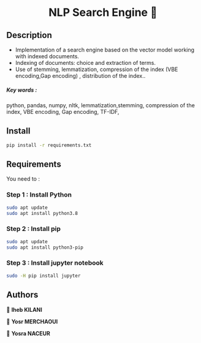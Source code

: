 <h1 align="center">NLP Search Engine 👋</h1>

## Description
* Implementation of a search engine based on the vector model working with indexed documents.
* Indexing of documents: choice and extraction of terms.
* Use of stemming, lemmatization, compression of the index (VBE encoding,Gap encoding) , distribution of the index..

##### Key words : 
python, pandas, numpy, nltk, lemmatization,stemming, compression of the index, VBE encoding, Gap encoding, TF-IDF, 

## Install
```sh
pip install -r requirements.txt
```

## Requirements
You need to :

### Step 1 : Install Python 

```sh
sudo apt update
sudo apt install python3.8
```
### Step 2 : Install pip
```sh
sudo apt update
sudo apt install python3-pip
```

### Step 3 : Install jupyter notebook
```sh
sudo -H pip install jupyter
```

## Authors

👤 **Iheb KILANI**

👤 **Yosr MERCHAOUI**

👤 **Yosra NACEUR**

